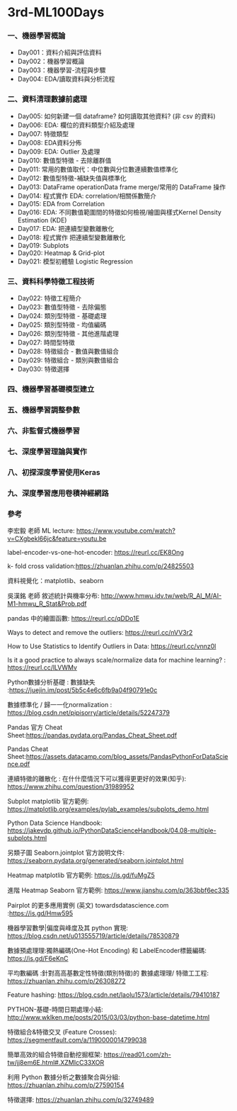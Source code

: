 # 3rd-ML100Days
### 一、機器學習概論  
* Day001：資料介紹與評估資料  
* Day002：機器學習概論  
* Day003：機器學習-流程與步驟
* Day004: EDA/讀取資料與分析流程
### 二、資料清理數據前處理
* Day005: 如何新建一個 dataframe? 如何讀取其他資料? (非 csv 的資料)
* Day006: EDA: 欄位的資料類型介紹及處理
* Day007: 特徵類型
* Day008: EDA資料分佈
* Day009: EDA: Outlier 及處理
* Day010: 數值型特徵 - 去除離群值
* Day011: 常用的數值取代：中位數與分位數連續數值標準化
* Day012: 數值型特徵-補缺失值與標準化
* Day013: DataFrame operationData frame merge/常用的 DataFrame 操作
* Day014: 程式實作 EDA: correlation/相關係數簡介
* Day015: EDA from Correlation
* Day016: EDA: 不同數值範圍間的特徵如何檢視/繪圖與樣式Kernel Density Estimation (KDE)
* Day017: EDA: 把連續型變數離散化
* Day018: 程式實作 把連續型變數離散化
* Day019: Subplots
* Day020: Heatmap & Grid-plot
* Day021: 模型初體驗 Logistic Regression
### 三、資料科學特徵工程技術
* Day022: 特徵工程簡介
* Day023: 數值型特徵 - 去除偏態
* Day024: 類別型特徵 - 基礎處理
* Day025: 類別型特徵 - 均值編碼
* Day026: 類別型特徵 - 其他進階處理
* Day027: 時間型特徵
* Day028: 特徵組合 - 數值與數值組合
* Day029: 特徵組合 - 類別與數值組合
* Day030: 特徵選擇
### 四、機器學習基礎模型建立

### 五、機器學習調整參數

### 六、非監督式機器學習

### 七、深度學習理論與實作

### 八、初探深度學習使用Keras

### 九、深度學習應用卷積神經網路

### 參考
李宏毅 老師 ML lecture: https://www.youtube.com/watch?v=CXgbekl66jc&feature=youtu.be

label-encoder-vs-one-hot-encoder: https://reurl.cc/EK8Ong

k- fold cross validation:https://zhuanlan.zhihu.com/p/24825503

資料視覺化：matplotlib、seaborn

吳漢銘 老師 敘述統計與機率分布: http://www.hmwu.idv.tw/web/R_AI_M/AI-M1-hmwu_R_Stat&Prob.pdf

pandas 中的繪圖函數: https://reurl.cc/qDDo1E

Ways to detect and remove the outliers: https://reurl.cc/nVV3r2

How to Use Statistics to Identify Outliers in Data: https://reurl.cc/vnnz0l

Is it a good practice to always scale/normalize data for machine learning? : https://reurl.cc/lLVWMv

Python數據分析基礎 : 數據缺失 :https://juejin.im/post/5b5c4e6c6fb9a04f90791e0c

數據標準化 / 歸⼀一化normalization : https://blog.csdn.net/pipisorry/article/details/52247379

Pandas 官⽅ Cheat Sheet:https://pandas.pydata.org/Pandas_Cheat_Sheet.pdf

Pandas Cheat Sheet:https://assets.datacamp.com/blog_assets/PandasPythonForDataScience.pdf

連續特徵的離散化 : 在什什麼情況下可以獲得更更好的效果(知乎): https://www.zhihu.com/question/31989952

Subplot matplotlib 官⽅範例: https://matplotlib.org/examples/pylab_examples/subplots_demo.html

Python Data Science Handbook: https://jakevdp.github.io/PythonDataScienceHandbook/04.08-multiple-subplots.html

另類子圖 Seaborn.jointplot 官⽅說明文件: https://seaborn.pydata.org/generated/seaborn.jointplot.html

Heatmap matplotlib 官方範例: https://is.gd/fuMgZ5

進階 Heatmap Seaborn 官⽅範例: https://www.jianshu.com/p/363bbf6ec335

Pairplot 的更多應用實例 (英⽂) towardsdatascience.com :https://is.gd/Hmw595

機器學習數學|偏度與峰度及其 python 實現: https://blog.csdn.net/u013555719/article/details/78530879

數據預處理理:獨熱編碼(One-Hot Encoding) 和 LabelEncoder標籤編碼: https://is.gd/F6eKnC

平均數編碼 :針對⾼高基數定性特徵(類別特徵)的 數據處理理/ 特徵⼯工程: https://zhuanlan.zhihu.com/p/26308272

Feature hashing: https://blog.csdn.net/laolu1573/article/details/79410187

PYTHON-基礎-時間⽇期處理⼩結: http://www.wklken.me/posts/2015/03/03/python-base-datetime.html

特徵組合&特徵交叉 (Feature Crosses): https://segmentfault.com/a/1190000014799038

簡單⾼效的組合特徵自動挖掘框架: https://read01.com/zh-tw/jj8em6E.html#.XZMIcC33XOR

利用 Python 數據分析之數據聚合與分組: https://zhuanlan.zhihu.com/p/27590154

特徵選擇: https://zhuanlan.zhihu.com/p/32749489
